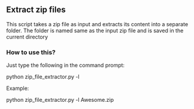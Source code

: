 ## Extract zip files

This script takes a zip file as input and extracts its content into a separate folder.
The folder is named same as the input zip file and is saved in the current directory

### How to use this?
Just type the following in the command prompt:

python zip_file_extractor.py -l <Your zip file>

Example: 

python zip_file_extractor.py -l Awesome.zip
